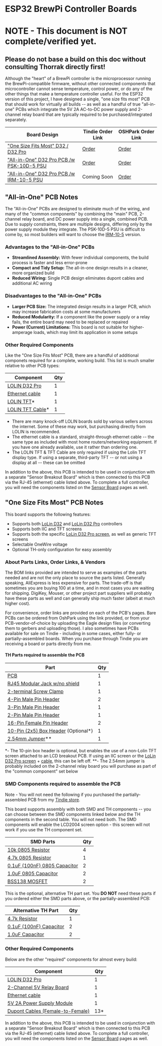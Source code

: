 ESP32 BrewPi Controller Boards
==============================

# NOTE - This document is NOT complete/verified yet. 
## Please do not base a build on this doc without consulting Thorrak directly first!


Although the "heart" of a BrewPi controller is the microprocessor running the BrewPi-compatible firmware, without other
connected components that microcontroller cannot sense temperature, control power, or do any of the other things that
make a temperature controller useful. For the ESP32 version of this project, I have designed a single, "one size fits 
most" PCB that should work for virtually all builds -- as well as a handful of true "all-in-one" PCBs which integrate
the 5V 2A AC-to-DC power supply and 2-channel relay board that are typically required to be purchased/integrated
separately. 


| Board Design                                                              | Tindie Order Link                               | OSHPark Order Link                                     |
|---------------------------------------------------------------------------|-------------------------------------------------|--------------------------------------------------------|
| ["One Size Fits Most" D32 / D32 Pro](D32%20Pro%20-%20-TFT%20OneSize.md)   | [Order](https://www.tindie.com/products/27251/) | [Order](https://oshpark.com/shared_projects/iRLM23Fa)  |
| ["All-in-One" D32 Pro PCB /w PSK-10D-5 PSU](Single%20PCB%20-PSK-10D-5.md) | [Order](https://www.tindie.com/products/thorrak/brewpi-esp32-all-in-one-pcb-kit/) | [Order](https://oshpark.com/shared_projects/oSOuiQbp)  |
| ["All-in-One" D32 Pro PCB /w IRM-10-5 PSU](Single%20PCB%20-IRM-10-5.md)   | Coming Soon                                     | [Order]()  |



## "All-in-One" PCB Notes

The "All-in-One" PCBs are designed to eliminate much of the wiring, and many of the "common components" by combining the 
"main" PCB, 2-channel relay board, and DC power supply into a single, combined PCB. Due to supply constraints, there are
multiple designs, differing only by the power supply module they integrate. The PSK-10D-5 PSU is difficult to come by,
so most builders will want to choose the [IRM-10-5](Single%20PCB%20-IRM-10-5.md) version.

### Advantages to the "All-in-One" PCBs

- **Streamlined Assembly:** With fewer individual components, the build process is faster and less error-prone
- **Compact and Tidy Setup:** The all-in-one design results in a cleaner, more organized build
- **Reduced Wiring:** Single PCB design eliminates dupont cables and additional AC wiring


### Disadvantages to the "All-in-One" PCBs

- **Larger PCB Size:** The integrated design results in a larger PCB, which may increase fabrication costs at some manufacturers
- **Reduced Modularity:** If a component like the power supply or a relay fails, the entire board may need to be replaced or repaired
- **Power (Current) Limitations:** This board is not suitable for higher-amperage loads, which may limit its application in some setups


### Other Required Components

Like the "One Size Fits Most" PCB,  there are a handful of additional componets required for a complete, working build. 
This list is much smaller relative to other PCB types:

| Component                                                                | Qty |
|--------------------------------------------------------------------------|-----|
| [LOLIN D32 Pro](https://www.aliexpress.us/item/2251832696801305.html)    | 1   |
| [Ethernet cable](https://www.aliexpress.com/item/32694241950.html)       | 1   |
| [LOLIN TFT](https://www.aliexpress.us/item/2251832733414978.html)*       | 1   |
| [LOLIN TFT Cable](https://www.aliexpress.us/item/2251832662518722.html)* | 1   |

- There are many knock-off LOLIN boards sold by various sellers across the internet. Some of these may work, but purchasing directly from LOLIN is recommended.
- The ethernet cable is a standard, straight-through ethernet cable -- the same type as included with most home routers/networking equipment. If you have one already available, use it rather than ordering one.
- The LOLIN TFT & TFT Cable are only required if using the Lolin TFT display type. If using a separate, third-party TFT -- or not using a display at all -- these can be omitted

In addition to the above, this PCB is intended to be used in conjunction with a separate "Sensor Breakout Board" which
is then connected to this PCB via the RJ-45 (ethernet) cable listed above. To complete a full controller, you will need
the components listed on the [Sensor Board](../BrewPi%20Sensor%20Boards/README.md) pages as well.



## "One Size Fits Most" PCB Notes


This board supports the following features:
- Supports both [LoLin D32](https://www.wemos.cc/en/latest/d32/d32.html) and [LoLin D32 Pro](https://www.wemos.cc/en/latest/d32/d32_pro.html) controllers
- Supports both IIC and TFT screens
- Supports both the specific [LoLin D32 Pro screen](https://www.aliexpress.com/item/2251832733414978.html), as well as generic TFT screens
- Selectable OneWire voltage
- Optional TH-only configuration for easy assembly


### About Parts Links, Order Links, & Vendors

The BOM links provided are intended to serve as examples of the parts needed and are not the only place to source the 
parts listed.  Generally speaking, AliExpress is less expensive for parts.  The trade-off is that sometimes you are 
buying 100 at a time, and in most cases you are waiting for shipping.  DigiKey, Mouser, or other project part suppliers 
will probably have these parts as well and can generally ship much faster (albeit at much higher cost).

For convenience, order links are provided on each of the PCB's pages. Bare PCBs can be ordered from OshPark using the
link provided, or from your PCB-vendor-of-choice by uploading the Eagle design files (or converting them to gerbers
and uploading those). I also sometimes have PCBs available for sale on Tindie - including in some cases, either fully-
or partially-assembled boards. When you purchase through Tindie you are receiving a board or parts directly from me. 

#### TH Parts required to assemble the PCB

| Part                                                                                                                                       | Qty |
|--------------------------------------------------------------------------------------------------------------------------------------------|-----|
| [PCB](https://www.tindie.com/products/27251/)                                                                                              | 1   |
| [RJ45 Modular Jack w/no shield](https://www.digikey.com/en/products/detail/stewart-connector/SS-90000-001/14548964)                        | 1   |
| [2-terminal Screw Clamp](https://www.digikey.com/en/products/detail/w%C3%BCrth-elektronik/691137710002/6644051)                            | 1   |
| [4-Pin Male Pin Header](https://www.digikey.com/en/products/detail/sullins-connector-solutions/PRPC040SAAN-RC/2775214)                     | 2   |
| [3-Pin Male Pin Header](https://www.digikey.com/en/products/detail/sullins-connector-solutions/PRPC040SAAN-RC/2775214)                     | 1   |
| [2-Pin Male Pin Header](https://www.digikey.com/en/products/detail/sullins-connector-solutions/PRPC040SAAN-RC/2775214)                     | 1   |
| [16-Pin Female Pin Header](https://www.digikey.com/en/products/detail/sullins-connector-solutions/PPTC161LFBN-RC/810154)                   | 2   |
| [10-Pin (2x5) Box Header](https://www.digikey.com/en/products/detail/amphenol-cs-commercial-products/G821EU210AGM00Y/13683147) (Optional*) | 1   |
| [2.54mm Jumper](https://www.digikey.com/en/products/detail/sullins-connector-solutions/STC02SYAN/76372)**                                  | 1   |

*- The 10-pin box header is optional, but enables the use of a non-Lolin TFT screen attached to an LCD breakout PCB. If using an IIC screen or the [LoLin D32 Pro screen](https://www.aliexpress.com/item/2251832733414978.html) + [cable](https://www.aliexpress.com/item/2251832662518722.html), this can be left off.
**- The 2.54mm jumper is probably included on the 2-channel relay board you will purchase as part of the "common component" set below


### SMD Components required to assemble the PCB

Note - You will not need the following if you purchased the partially-assembled PCB from my [Tindie store](https://www.tindie.com/products/27251/). 

This board supports assembly with both SMD and TH components -- you can choose between the SMD components linked below 
and the TH components in the second table. You will not need both. The SMD components will enable the LCD2004 screen 
option - this screen will not work if you use the TH component set. 

| SMD Parts                                                                                                                     | Qty |
|-------------------------------------------------------------------------------------------------------------------------------|-----|
| [10k 0805 Resistor](https://www.digikey.com/en/products/detail/stackpole-electronics-inc/RNCP0805FTD10K0/2240262)             | 4   |
| [4.7k 0805 Resistor](https://www.digikey.com/en/products/detail/te-connectivity-passive-product/CRGCQ0805J4K7/8576740)        | 1   |
| [0.1uF (100nF) 0805 Capacitor](https://www.digikey.com/en/products/detail/samsung-electro-mechanics/CL21B104KACNNNC/3886757)  | 2   |
| [1.0uF 0805 Capacitor](https://www.digikey.com/en/products/detail/samsung-electro-mechanics/CL21B105KAFNNNE/3886724)          | 2   |
| [BSS138 MOSFET](https://www.digikey.com/en/products/detail/onsemi/BSS138/244210)                                              | 2   |


This is the optional, alternative TH part set. You **DO NOT** need these parts if you ordered either the SMD parts above, or the partially-assembled PCB:

| Alternative TH Part                                                                                      | Qty |
|----------------------------------------------------------------------------------------------------------|-----|
| [4.7k Resistor](https://www.digikey.com/en/products/detail/stackpole-electronics-inc/CF14JT4K70/1741428) | 1   |
| [0.1uF (100nF) Capacitor](https://www.digikey.com/en/products/detail/kemet/C315C104M5U5TA/817927)        | 2   |
| [1.0uF Capacitor](https://www.digikey.com/en/products/detail/kemet/C320C105K5N5TA7301/12701373)          | 2   |


### Other Required Components

Below are the other "required" components for almost every build: 

| Component                                                                            | Qty |
|--------------------------------------------------------------------------------------|-----|
| [LOLIN D32 Pro](https://www.aliexpress.com/item/2251832696801305.html)               | 1   |
| [2-Channel 5V Relay Board](https://www.aliexpress.com/item/32997387727.html)         | 1   |
| [Ethernet cable](https://www.aliexpress.com/item/32694241950.html)                   | 1   |
| [5V 2A Power Supply Module](https://www.aliexpress.com/item/32900418425.html)        | 1   |
| [Dupont Cables (Female-to-Female)](https://www.aliexpress.com/item/33039596089.html) | 13* |

In addition to the above, this PCB is intended to be used in conjunction with a separate "Sensor Breakout Board" which 
is then connected to this PCB via the RJ-45 (ethernet) cable listed above. To complete a full controller, you will need
the components listed on the [Sensor Board](../BrewPi%20Sensor%20Boards/README.md) pages as well.
